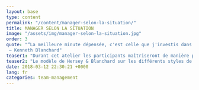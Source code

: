 ```yaml
---
layout: base
type: content
permalink: "/content/manager-selon-la-situation/"
title: MANAGER SELON LA SITUATION
image: "/assets/img/manager-selon-la-situation.jpg"
order: 3
quote: "“La meilleure minute dépensée, c'est celle que j'investis dans les individus.”
 – Kenneth Blanchard"
teaser1: "Durant cet atelier les participants maîtriseront de manière pratique : le style directif, le style participatif, le style persuasif et le style délégatif."
teaser2: "Le modèle de Hersey & Blanchard sur les différents styles de management et sa mise en pratique opérationnelle permettront aux participants d’adopter la meilleure posture managériale en fonction des situations qu’ils peuvent rencontrer dans leur quotidien."
date: 2018-03-12 22:30:21 +0000
lang: fr
categories: team-management
---
```

